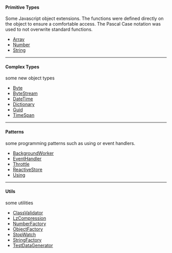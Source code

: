 #### Primitive Types

Some Javascript object extensions. The functions were defined directly on the object to ensure a comfortable access. The Pascal Case notation was used to not overwrite standard functions.

* [Array](/wiki/primitive/array.md)
* [Number](/wiki/primitive/number.md)
* [String](/wiki/primitive/string.md)

---

#### Complex Types

some new object types

* [Byte](/wiki/complex/byte.md)
* [ByteStream](/wiki/complex/byte.stream.md)
* [DateTime](/wiki/complex/datetime.md)
* [Dictionary](/wiki/complex/dictionary.md)
* [Guid](/wiki/complex/guid.md)
* [TimeSpan](/wiki/complex/timespan.md)

---

#### Patterns

some programming patterns such as using or event handlers.

* [BackgroundWorker](/wiki/patterns/background.worker.md)
* [EventHandler](/wiki/patterns/event.handler.md)
* [Throttle](/wiki/patterns/throttle.md)
* [ReactiveStore](/wiki/patterns/reactive.store.md)
* [Using](/wiki/patterns/using.md)

---

#### Utils

some utilities

* [ClassValidator](/wiki/utils/class.validator.md)
* [LzCompression](/wiki/utils/lz.compression.md)
* [NumberFactory](/wiki/utils/number.factory.md)
* [ObjectFactory](/wiki/utils/object.factory.md)
* [StopWatch](/wiki/utils/stopwatch.md)
* [StringFactory](/wiki/utils/string.factory.md)
* [TestDataGenerator](/wiki/utils/test.data.generator.md)
